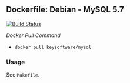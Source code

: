 ## Dockerfile: Debian - MySQL 5.7

[![Build Status](https://travis-ci.org/keysoftware/docker-mysql.svg?branch=master)](https://travis-ci.org/keysoftware/docker-mysql)

*Docker Pull Command*
- `docker pull keysoftware/mysql`

### Usage

See `Makefile`.
